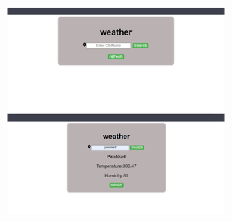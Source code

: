 ![screenshot](./src/app/weather/images/Screenshot%20(16).png)
![screenshot](./src/app/weather/images/Screenshot%20(17).png)
